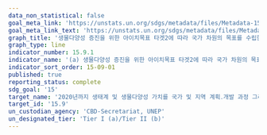 ```yaml
---
data_non_statistical: false
goal_meta_link: 'https://unstats.un.org/sdgs/metadata/files/Metadata-15-09-01.pdf'
goal_meta_link_text: 'https://unstats.un.org/sdgs/metadata/files/Metadata-15-09-01.pdf'
graph_title: '생물다양성 증진을 위한 아이치목표 타겟2에 따라 국가 차원의 목표를 수립한 국가의 수와 그 목표에 따른 보고 진전도'
graph_type: line
indicator_number: 15.9.1
indicator_name: '(a) 생물다양성 증진을 위한 아이치목표 타겟2에 따라 국가 차원의 목표를 수립한 국가의 수와 그 목표에 따른 보고 진전도 (b) 환경경제계정 구현을 위한 국가 회계 및 보고 시스템과 생태다양성의 통합'
indicator_sort_order: 15-09-01
published: true
reporting_status: complete
sdg_goal: '15'
target_name: '2020년까지 생태계 및 생물다양성 가치를 국가 및 지역 계획․개발 과정 그리고 빈곤퇴치 전략 및 회계에 반영'
target_id: '15.9'
un_custodian_agency: 'CBD-Secretariat, UNEP'
un_designated_tier: 'Tier I (a)/Tier II (b)'
---
```

